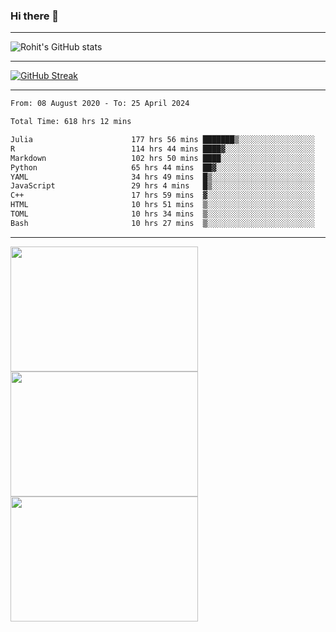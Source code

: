 ### Hi there 👋

<hr/>

![Rohit's GitHub stats](https://github-readme-stats.vercel.app/api?username=RohitRathore1&show_icons=true&theme=transparent)

<hr/>

[![GitHub Streak](http://github-readme-streak-stats.herokuapp.com?user=RohitRathore1&theme=dark&mode=weekly)](https://git.io/streak-stats)

<hr/>

<!--START_SECTION:waka-->

```txt
From: 08 August 2020 - To: 25 April 2024

Total Time: 618 hrs 12 mins

Julia                      177 hrs 56 mins ███████▒░░░░░░░░░░░░░░░░░   28.78 %
R                          114 hrs 44 mins ████▓░░░░░░░░░░░░░░░░░░░░   18.56 %
Markdown                   102 hrs 50 mins ████░░░░░░░░░░░░░░░░░░░░░   16.64 %
Python                     65 hrs 44 mins  ██▓░░░░░░░░░░░░░░░░░░░░░░   10.63 %
YAML                       34 hrs 49 mins  █▒░░░░░░░░░░░░░░░░░░░░░░░   05.63 %
JavaScript                 29 hrs 4 mins   █▒░░░░░░░░░░░░░░░░░░░░░░░   04.70 %
C++                        17 hrs 59 mins  ▓░░░░░░░░░░░░░░░░░░░░░░░░   02.91 %
HTML                       10 hrs 51 mins  ▒░░░░░░░░░░░░░░░░░░░░░░░░   01.76 %
TOML                       10 hrs 34 mins  ▒░░░░░░░░░░░░░░░░░░░░░░░░   01.71 %
Bash                       10 hrs 27 mins  ▒░░░░░░░░░░░░░░░░░░░░░░░░   01.69 %
```

<!--END_SECTION:waka-->

<hr/>

<p>
  <img src="https://wakatime.com/share/@TeAmp0is0N/0205e68a-e5ed-48bf-b870-3c94c1fa77d3.svg" width="300" height="200">
  <img src="https://wakatime.com/share/@TeAmp0is0N/3935ee43-08a3-493e-8b95-60c1f9204b15.svg" width="300" height="200">
  <img src="https://wakatime.com/share/@TeAmp0is0N/8717aacc-7340-44e0-abb1-987dc9823fcd.svg" width="300" height="200">
</p>




